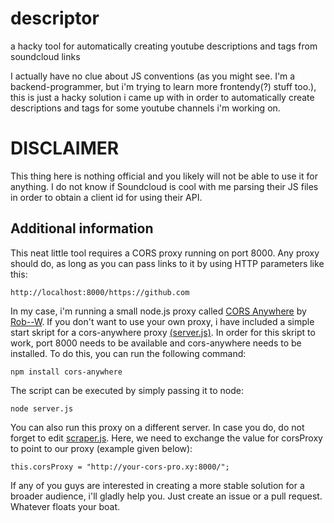 # descriptor
a hacky tool for automatically creating youtube descriptions and tags from soundcloud links

I actually have no clue about JS conventions (as you might see. I'm a backend-programmer, but i'm trying to learn more frontendy(?) stuff too.), this is just a hacky solution i came up with in order to automatically create descriptions and tags for some youtube channels i'm working on.

# DISCLAIMER
This thing here is nothing official and you likely will not be able to use it for anything.
I do not know if Soundcloud is cool with me parsing their JS files in order to obtain a client id for using their API.

## Additional information
This neat little tool requires a CORS proxy running on port 8000. Any proxy should do, as long as you can pass links to it by using HTTP parameters like this:
```
http://localhost:8000/https://github.com
```
In my case, i'm running a small node.js proxy called [CORS Anywhere](https://github.com/Rob--W/cors-anywhere) by [Rob--W](https://github.com/Rob--W). 
If you don't want to use your own proxy, i have included a simple start skript for a cors-anywhere proxy [(server.js)](server.js).
In order for this skript to work, port 8000 needs to be available and cors-anywhere needs to be installed. To do this, you can run the following command:
```
npm install cors-anywhere
```
The script can be executed by simply passing it to node:
```
node server.js
```

You can also run this proxy on a different server. In case you do, do not forget to edit [scraper.js](scraper.js). Here, we need to exchange the value for corsProxy to point to our proxy (example given below):
```
this.corsProxy = "http://your-cors-pro.xy:8000/";
```

If any of you guys are interested in creating a more stable solution for a broader audience, i'll gladly help you. Just create an issue or a pull request. Whatever floats your boat.

